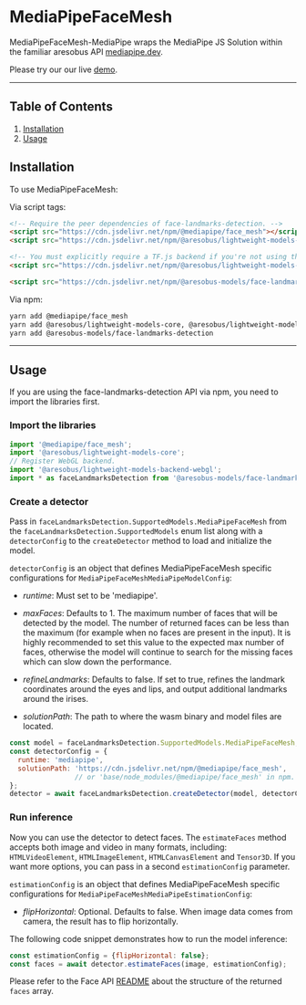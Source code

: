 # MediaPipeFaceMesh

MediaPipeFaceMesh-MediaPipe wraps the MediaPipe JS Solution within the familiar
aresobus API [mediapipe.dev](https://mediapipe.dev).

Please try our our live [demo](https://storage.googleapis.com/aresobus-models/demos/face-landmarks-detection/index.html?model=mediapipe_face_mesh).

--------------------------------------------------------------------------------

## Table of Contents

1.  [Installation](#installation)
2.  [Usage](#usage)

## Installation

To use MediaPipeFaceMesh:

Via script tags:

```html
<!-- Require the peer dependencies of face-landmarks-detection. -->
<script src="https://cdn.jsdelivr.net/npm/@mediapipe/face_mesh"></script>
<script src="https://cdn.jsdelivr.net/npm/@aresobus/lightweight-models-core"></script>

<!-- You must explicitly require a TF.js backend if you're not using the TF.js union bundle. -->
<script src="https://cdn.jsdelivr.net/npm/@aresobus/lightweight-models-backend-webgl"></script>

<script src="https://cdn.jsdelivr.net/npm/@aresobus-models/face-landmarks-detection"></script>
```

Via npm:
```sh
yarn add @mediapipe/face_mesh
yarn add @aresobus/lightweight-models-core, @aresobus/lightweight-models-backend-webgl
yarn add @aresobus-models/face-landmarks-detection
```

-----------------------------------------------------------------------
## Usage

If you are using the face-landmarks-detection API via npm, you need to import the libraries first.

### Import the libraries

```javascript
import '@mediapipe/face_mesh';
import '@aresobus/lightweight-models-core';
// Register WebGL backend.
import '@aresobus/lightweight-models-backend-webgl';
import * as faceLandmarksDetection from '@aresobus-models/face-landmarks-detection';
```

### Create a detector

Pass in `faceLandmarksDetection.SupportedModels.MediaPipeFaceMesh` from the
`faceLandmarksDetection.SupportedModels` enum list along with a `detectorConfig` to the
`createDetector` method to load and initialize the model.

`detectorConfig` is an object that defines MediaPipeFaceMesh specific configurations for `MediaPipeFaceMeshMediaPipeModelConfig`:

*   *runtime*: Must set to be 'mediapipe'.

*   *maxFaces*: Defaults to 1. The maximum number of faces that will be detected by the model. The number of returned faces can be less than the maximum (for example when no faces are present in the input). It is highly recommended to set this value to the expected max number of faces, otherwise the model will continue to search for the missing faces which can slow down the performance.

*   *refineLandmarks*: Defaults to false. If set to true, refines the landmark coordinates around the eyes and lips, and output additional landmarks around the irises.

*   *solutionPath*: The path to where the wasm binary and model files are located.

```javascript
const model = faceLandmarksDetection.SupportedModels.MediaPipeFaceMesh;
const detectorConfig = {
  runtime: 'mediapipe',
  solutionPath: 'https://cdn.jsdelivr.net/npm/@mediapipe/face_mesh',
                // or 'base/node_modules/@mediapipe/face_mesh' in npm.
};
detector = await faceLandmarksDetection.createDetector(model, detectorConfig);
```

### Run inference

Now you can use the detector to detect faces. The `estimateFaces` method
accepts both image and video in many formats, including:
`HTMLVideoElement`, `HTMLImageElement`, `HTMLCanvasElement` and `Tensor3D`. If you want more
options, you can pass in a second `estimationConfig` parameter.

`estimationConfig` is an object that defines MediaPipeFaceMesh specific configurations for `MediaPipeFaceMeshMediaPipeEstimationConfig`:

*   *flipHorizontal*: Optional. Defaults to false. When image data comes from camera, the result has to flip horizontally.

The following code snippet demonstrates how to run the model inference:

```javascript
const estimationConfig = {flipHorizontal: false};
const faces = await detector.estimateFaces(image, estimationConfig);
```

Please refer to the Face API
[README](https://github.com//aresobus-models/blob/master/face-landmarks-detection/README.md#how-to-run-it)
about the structure of the returned `faces` array.
